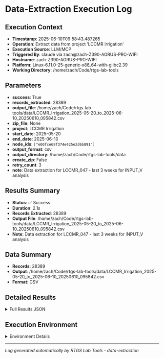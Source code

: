 # Data-Extraction Execution Log

## Execution Context
- **Timestamp**: 2025-06-10T09:58:43.487265
- **Operation**: Extract data from project 'LCCMR Irrigation'
- **Execution Source**: LLM/MCP
- **Triggered By**: claude via zach@zach-Z390-AORUS-PRO-WIFI
- **Hostname**: zach-Z390-AORUS-PRO-WIFI
- **Platform**: Linux-6.11.0-25-generic-x86_64-with-glibc2.39
- **Working Directory**: /home/zach/Code/rtgs-lab-tools

## Parameters
- **success**: True
- **records_extracted**: 28389
- **output_file**: /home/zach/Code/rtgs-lab-tools/data/LCCMR_Irrigation_2025-05-20_to_2025-06-10_20250610_095842.csv
- **zip_file**: None
- **project**: LCCMR Irrigation
- **start_date**: 2025-05-20
- **end_date**: 2025-06-10
- **node_ids**: `["e00fce68f374e425e2d6b891"]`
- **output_format**: csv
- **output_directory**: /home/zach/Code/rtgs-lab-tools/data
- **create_zip**: False
- **retry_count**: 3
- **note**: Data extraction for LCCMR_047 - last 3 weeks for INPUT_V analysis

## Results Summary
- **Status**: ✅ Success
- **Duration**: 2.1s
- **Records Extracted**: 28389
- **Output File**: /home/zach/Code/rtgs-lab-tools/data/LCCMR_Irrigation_2025-05-20_to_2025-06-10_20250610_095842.csv
- **Note**: Data extraction for LCCMR_047 - last 3 weeks for INPUT_V analysis

## Data Summary
- **Records**: 28389
- **Output**: /home/zach/Code/rtgs-lab-tools/data/LCCMR_Irrigation_2025-05-20_to_2025-06-10_20250610_095842.csv
- **Format**: CSV

## Detailed Results
<details>
<summary>Full Results JSON</summary>

```json
{
  "success": true,
  "records_extracted": 28389,
  "output_file": "/home/zach/Code/rtgs-lab-tools/data/LCCMR_Irrigation_2025-05-20_to_2025-06-10_20250610_095842.csv",
  "start_time": "2025-06-10T09:58:41.396571",
  "end_time": "2025-06-10T09:58:43.487258",
  "note": "Data extraction for LCCMR_047 - last 3 weeks for INPUT_V analysis"
}
```
</details>

## Execution Environment
<details>
<summary>Environment Details</summary>

```json
{
  "timestamp": "2025-06-10T09:58:43.487265",
  "user": "zach",
  "hostname": "zach-Z390-AORUS-PRO-WIFI",
  "platform": "Linux-6.11.0-25-generic-x86_64-with-glibc2.39",
  "python_version": "3.12.3",
  "working_directory": "/home/zach/Code/rtgs-lab-tools",
  "script_path": "/home/zach/Code/rtgs-lab-tools/src/rtgs_lab_tools/sensing_data/cli.py",
  "tool_name": "data-extraction",
  "environment_variables": {
    "CI": "false",
    "GITHUB_ACTIONS": "false",
    "GITHUB_ACTOR": null,
    "GITHUB_WORKFLOW": null,
    "GITHUB_RUN_ID": null,
    "MCP_SESSION": "true",
    "MCP_USER": "claude"
  },
  "execution_source": "LLM/MCP",
  "triggered_by": "claude via zach@zach-Z390-AORUS-PRO-WIFI"
}
```
</details>

---
*Log generated automatically by RTGS Lab Tools - data-extraction*
